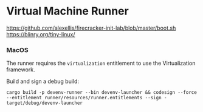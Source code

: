 # Virtual Machine Runner

https://github.com/alexellis/firecracker-init-lab/blob/master/boot.sh
https://blinry.org/tiny-linux/

### MacOS

The runner requires the `virtualization` entitlement to use the Virtualization framework.

Build and sign a debug build:

```
cargo build -p devenv-runner --bin devenv-launcher && codesign --force --entitlement runner/resources/runner.entitlements --sign - target/debug/devenv-launcher
```

